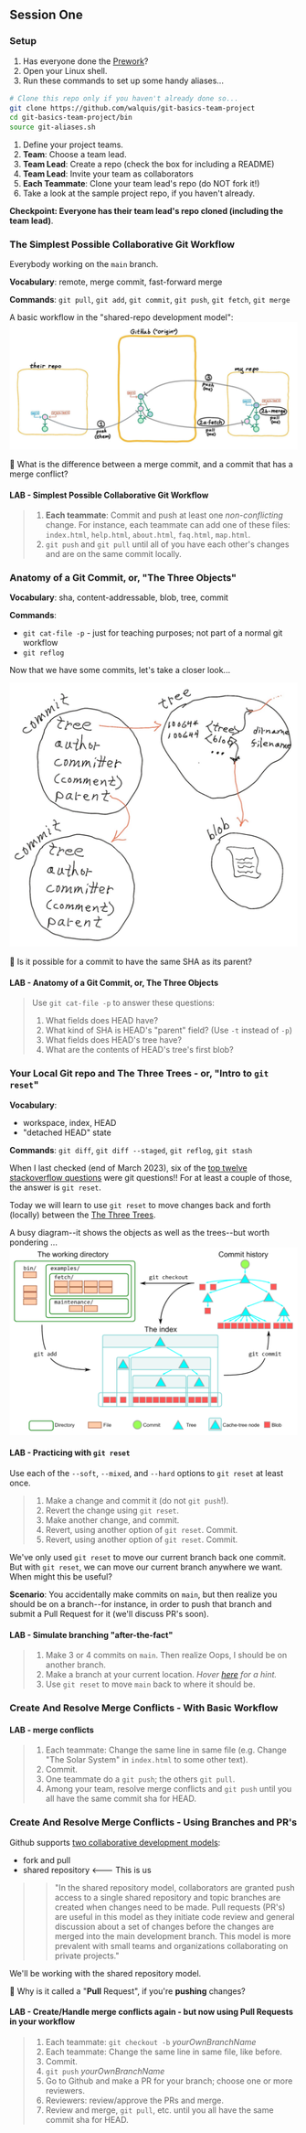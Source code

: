 ## Session One

### Setup
1. Has everyone done the [Prework](prework.md)?
1. Open your Linux shell.
1. Run these commands to set up some handy aliases...
```bash
# Clone this repo only if you haven't already done so...
git clone https://github.com/walquis/git-basics-team-project
cd git-basics-team-project/bin
source git-aliases.sh
```
1. Define your project teams.
1. **Team**: Choose a team lead.
1. **Team Lead**: Create a repo (check the box for including a README)
1. **Team Lead**: Invite your team as collaborators
1. **Each Teammate**: Clone your team lead's repo (do NOT fork it!)
1. Take a look at the sample project repo, if you haven't already.

**Checkpoint: Everyone has their team lead's repo cloned (including the team lead)**.

### The Simplest Possible Collaborative Git Workflow
Everybody working on the `main` branch.

**Vocabulary**: remote, merge commit, fast-forward merge

**Commands**: `git pull`, `git add`, `git commit`, `git push`, `git fetch`, `git merge`

A basic workflow in the "shared-repo development model":
![](images/push-pull-push-diagram.jpg)

🤔 What is the difference between a merge commit, and a commit that has a merge conflict?

#### LAB - Simplest Possible Collaborative Git Workflow
> 1. **Each teammate**: Commit and push at least one _non-conflicting_ change.  For instance, each teammate
> can add one of these files: `index.html`, `help.html`, `about.html`, `faq.html`, `map.html`.
> 1. `git push` and `git pull` until all of you have each other's changes and are on the same commit locally.

### Anatomy of a Git Commit, or, "The Three Objects"

**Vocabulary**: sha, content-addressable, blob, tree, commit

**Commands**: 
- `git cat-file -p` - just for teaching purposes; not part of a normal git workflow
- `git reflog`

Now that we have some commits, let's take a closer look...

![](images/commit-tree-blob-diagram.jpg)

🤔 Is it possible for a commit to have the same SHA as its parent?

#### LAB - Anatomy of a Git Commit, or, The Three Objects
> Use `git cat-file -p` to answer these questions:
> 1. What fields does HEAD have?
> 1. What kind of SHA is HEAD's "parent" field? (Use `-t` instead of `-p`)
> 1. What fields does HEAD's tree have?
> 1. What are the contents of HEAD's tree's first blob?

### Your Local Git repo and The Three Trees - or, "Intro to `git reset`"
**Vocabulary**:
- workspace, index, HEAD
- "detached HEAD" state

**Commands**: `git diff`, `git diff --staged`, `git reflog`, `git stash`

When I last checked (end of March 2023), six of the [top twelve stackoverflow questions](https://stackoverflow.com/questions?tab=Votes) were git questions!!  For at least a couple of those, the answer is `git reset`.

Today we will learn to use `git reset` to move changes back and forth (locally) between the [The Three Trees](objects-and-trees-exercise.md).

A busy diagram--it shows the objects as well as the trees--but worth pondering ...
![](images/GitThreeTrees.png)

#### LAB - Practicing with `git reset`
Use each of the `--soft`, `--mixed`, and `--hard` options to `git reset` at least once.
> 1. Make a change and commit it (do not `git push`!).
> 1. Revert the change using `git reset`.
> 1. Make another change, and commit.
> 1. Revert, using another option of `git reset`.  Commit.
> 1. Revert, using another option of `git reset`.  Commit.

We've only used `git reset` to move our current branch back one commit.  But with `git reset`, we can move our current branch anywhere we want.  When might this be useful?

**Scenario**: You accidentally make commits on `main`, but then realize you should be on a branch--for instance, in order to push that branch and submit a Pull Request for it (we'll discuss PR's soon).

#### LAB - Simulate branching "after-the-fact"
> 1. Make 3 or 4 commits on `main`.  Then realize Oops, I should be on another branch.
> 1. Make a branch at your current location.  _Hover [here](doesnotexist.jpg, "'git branch mybranch' (not 'git checkout mybranch'!  Why is that?)") for a hint._
> 1. Use `git reset` to move `main` back to where it should be.

### Create And Resolve Merge Conflicts - With Basic Workflow

#### LAB - merge conflicts
> 1. Each teammate: Change the same line in same file (e.g. Change "The Solar System" in `index.html` to some other text).
> 1. Commit. 
> 1. One teammate do a `git push`; the others `git pull`.
> 1. Among your team, resolve merge conflicts and `git push` until you all have the same commit sha for HEAD.

### Create And Resolve Merge Conflicts - Using Branches and PR's
Github supports [two collaborative development models](https://docs.github.com/en/pull-requests/collaborating-with-pull-requests/getting-started/about-collaborative-development-models):
- fork and pull
- shared repository <--- This is us

>>"In the shared repository model, collaborators are granted push access to a single shared repository and topic branches are created when changes need to be made. Pull requests (PR's) are useful in this model as they initiate code review and general discussion about a set of changes before the changes are merged into the main development branch. This model is more prevalent with small teams and organizations collaborating on private projects."

We'll be working with the shared repository model.

🤔 Why is it called a "**Pull** Request", if you're **pushing** changes?

#### LAB - Create/Handle merge conflicts again - but now using Pull Requests in your workflow
> 1. Each teammate: `git checkout -b` _yourOwnBranchName_
> 1. Each teammate: Change the same line in same file, like before.
> 1. Commit. 
> 1. `git push` _yourOwnBranchName_
> 1. Go to Github and make a PR for your branch; choose one or more reviewers.
> 1. Reviewers: review/approve the PRs and merge.
> 1. Review and merge, `git pull`, etc. until you all have the same commit sha for HEAD.


